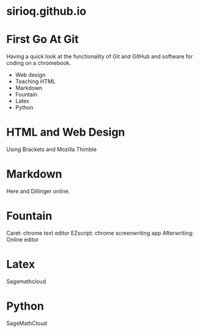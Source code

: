 # sirioq.github.io
# First Go At Git

Having a quick look at the functionality of Git and GitHub and software for coding on a chromebook.
 * Web design
 * Teaching HTML
 * Markdown
 * Fountain
 * Latex
 * Python
# HTML and Web Design

Using Brackets and Mozilla Thimble

# Markdown

Here and Dillinger online.

# Fountain

Caret: chrome text editor
EZscript: chrome screenwriting app
Afterwriting: Online editor

# Latex
Sagemathcloud

# Python
SageMathCloud

